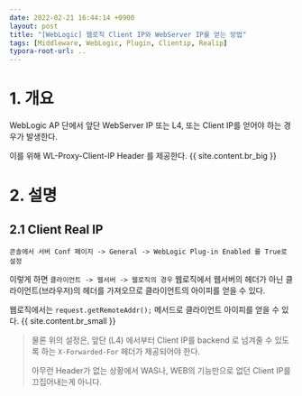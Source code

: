 ```yaml
---
date: 2022-02-21 16:44:14 +0900
layout: post
title: "[WebLogic] 웹로직 Client IP와 WebServer IP를 얻는 방법"
tags: [Middleware, WebLogic, Plugin, Clientip, Realip]
typora-root-url: ..
---
```


# 1. 개요

WebLogic AP 단에서 앞단 WebServer IP 또는 L4, 또는 Client IP를 얻어야 하는 경우가 발생한다.

이를 위해 WL-Proxy-Client-IP Header 를 제공한다.
{{ site.content.br_big }}
# 2. 설명

## 2.1 Client Real IP

`콘솔에서 서버 Conf 페이지 -> General -> WebLogic Plug-in Enabled 를 True로 설정`

이렇게 하면 `클라이언트 -> 웹서버 -> 웹로직의 경우` 웹로직에서 웹서버의 헤더가 아닌 클라이언트(브라우저)의 헤더를 가져오므로 클라이언트의 아이피를 얻을 수 있다.

웹로직에서는 `request.getRemoteAddr();` 메서드로 클라이언트 아이피를 얻을 수 있다.
{{ site.content.br_small }}
> 물론 위의 설정은, 앞단 (L4) 에서부터 Client IP를 backend 로 넘겨줄 수 있도록 하는 `X-Forwarded-For` 헤더가 제공되어야 한다.
>
> 아무런 Header가 없는 상황에서 WAS나, WEB의 기능만으로 없던 Client IP를 끄집어내는게 아니다.
